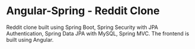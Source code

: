 # Angular-Spring - Reddit Clone
Reddit clone built using Spring Boot, Spring Security with JPA Authentication, Spring Data JPA with MySQL, Spring MVC. The frontend is built using Angular.
